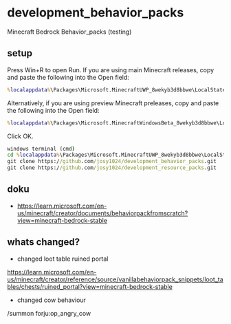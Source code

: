 # development_behavior_packs
Minecraft Bedrock  Behavior_packs (testing)

## setup
Press Win+R to open Run.
If you are using main Minecraft releases, copy and paste the following into the Open field: 
```cmd
%localappdata%\Packages\Microsoft.MinecraftUWP_8wekyb3d8bbwe\LocalState\games\com.mojang
```
Alternatively, if you are using preview Minecraft preleases, copy and paste the following into the Open field: 
```cmd
%localappdata%\Packages\Microsoft.MinecraftWindowsBeta_8wekyb3d8bbwe\LocalState\games\com.mojang
```
Click OK.
```cmd
windows terminal (cmd)
cd %localappdata%\Packages\Microsoft.MinecraftUWP_8wekyb3d8bbwe\LocalState\games\com.mojang
git clone https://github.com/josy1024/development_behavior_packs.git
git clone https://github.com/josy1024/development_resource_packs.git
```

## doku
* https://learn.microsoft.com/en-us/minecraft/creator/documents/behaviorpackfromscratch?view=minecraft-bedrock-stable
 
## whats changed?

* changed loot table ruined portal

https://learn.microsoft.com/en-us/minecraft/creator/reference/source/vanillabehaviorpack_snippets/loot_tables/chests/ruined_portal?view=minecraft-bedrock-stable

* changed cow behaviour

/summon  forju:op_angry_cow